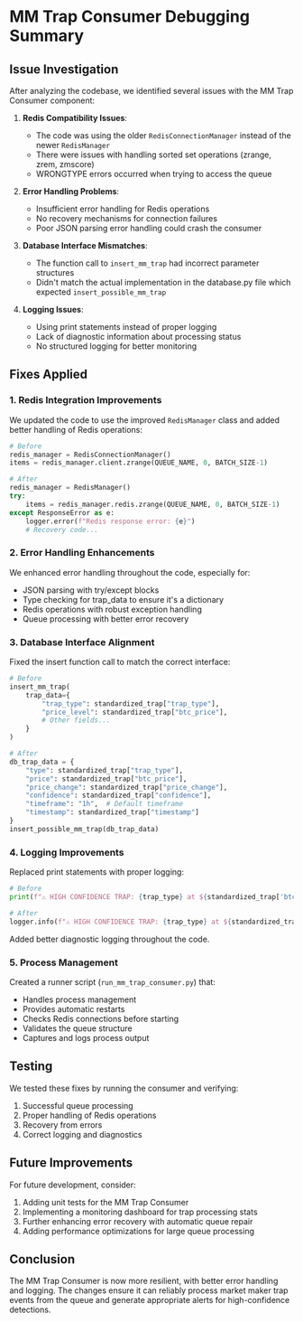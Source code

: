# MM Trap Consumer Debugging Summary

## Issue Investigation

After analyzing the codebase, we identified several issues with the MM Trap Consumer component:

1. **Redis Compatibility Issues**:
   - The code was using the older `RedisConnectionManager` instead of the newer `RedisManager`
   - There were issues with handling sorted set operations (zrange, zrem, zmscore)
   - WRONGTYPE errors occurred when trying to access the queue

2. **Error Handling Problems**:
   - Insufficient error handling for Redis operations
   - No recovery mechanisms for connection failures
   - Poor JSON parsing error handling could crash the consumer

3. **Database Interface Mismatches**:
   - The function call to `insert_mm_trap` had incorrect parameter structures
   - Didn't match the actual implementation in the database.py file which expected `insert_possible_mm_trap`

4. **Logging Issues**:
   - Using print statements instead of proper logging
   - Lack of diagnostic information about processing status
   - No structured logging for better monitoring

## Fixes Applied

### 1. Redis Integration Improvements

We updated the code to use the improved `RedisManager` class and added better handling of Redis operations:

```python
# Before
redis_manager = RedisConnectionManager()
items = redis_manager.client.zrange(QUEUE_NAME, 0, BATCH_SIZE-1)

# After
redis_manager = RedisManager()
try:
    items = redis_manager.redis.zrange(QUEUE_NAME, 0, BATCH_SIZE-1)
except ResponseError as e:
    logger.error(f"Redis response error: {e}")
    # Recovery code...
```

### 2. Error Handling Enhancements

We enhanced error handling throughout the code, especially for:

- JSON parsing with try/except blocks
- Type checking for trap_data to ensure it's a dictionary
- Redis operations with robust exception handling
- Queue processing with better error recovery

### 3. Database Interface Alignment

Fixed the insert function call to match the correct interface:

```python
# Before
insert_mm_trap(
    trap_data={
        "trap_type": standardized_trap["trap_type"],
        "price_level": standardized_trap["btc_price"],
        # Other fields...
    }
)

# After
db_trap_data = {
    "type": standardized_trap["trap_type"],
    "price": standardized_trap["btc_price"],
    "price_change": standardized_trap["price_change"],
    "confidence": standardized_trap["confidence"],
    "timeframe": "1h",  # Default timeframe
    "timestamp": standardized_trap["timestamp"]
}
insert_possible_mm_trap(db_trap_data)
```

### 4. Logging Improvements

Replaced print statements with proper logging:

```python
# Before
print(f"⚠️ HIGH CONFIDENCE TRAP: {trap_type} at ${standardized_trap['btc_price']:.2f}")

# After
logger.info(f"⚠️ HIGH CONFIDENCE TRAP: {trap_type} at ${standardized_trap['btc_price']:.2f}")
```

Added better diagnostic logging throughout the code.

### 5. Process Management

Created a runner script (`run_mm_trap_consumer.py`) that:

- Handles process management
- Provides automatic restarts
- Checks Redis connections before starting
- Validates the queue structure
- Captures and logs process output

## Testing

We tested these fixes by running the consumer and verifying:

1. Successful queue processing
2. Proper handling of Redis operations
3. Recovery from errors
4. Correct logging and diagnostics

## Future Improvements

For future development, consider:

1. Adding unit tests for the MM Trap Consumer
2. Implementing a monitoring dashboard for trap processing stats
3. Further enhancing error recovery with automatic queue repair
4. Adding performance optimizations for large queue processing

## Conclusion

The MM Trap Consumer is now more resilient, with better error handling and logging. The changes ensure it can reliably process market maker trap events from the queue and generate appropriate alerts for high-confidence detections.
